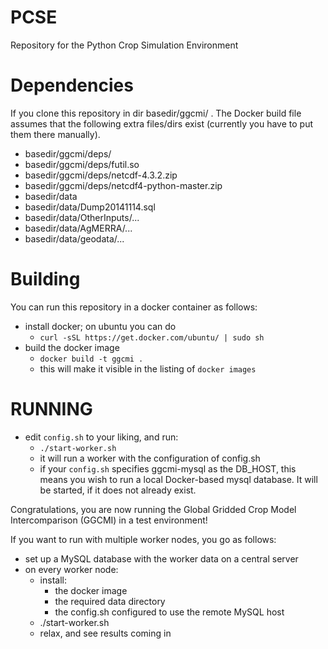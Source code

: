 PCSE
====

Repository for the Python Crop Simulation Environment

# Dependencies #

If you clone this repository in dir basedir/ggcmi/ . 
The Docker build file assumes that the following extra files/dirs exist (currently you have to put them there manually). 
* basedir/ggcmi/deps/
* basedir/ggcmi/deps/futil.so
* basedir/ggcmi/deps/netcdf-4.3.2.zip
* basedir/ggcmi/deps/netcdf4-python-master.zip
* basedir/data
* basedir/data/Dump20141114.sql
* basedir/data/OtherInputs/...
* basedir/data/AgMERRA/...
* basedir/data/geodata/...

# Building #

You can run this repository in a docker container as follows: 

* install docker; on ubuntu you can do 
  * `curl -sSL https://get.docker.com/ubuntu/ | sudo sh`
* build the docker image
  * `docker build -t ggcmi .`
  * this will make it visible in the listing of `docker images`

# RUNNING #
* edit `config.sh` to your liking, and run: 
  * `./start-worker.sh`
  * it will run a worker with the configuration of config.sh
  * if your `config.sh` specifies ggcmi-mysql as the DB_HOST, this means you wish to run a local Docker-based mysql database. It will be started, if it does not already exist. 

Congratulations, you are now running the Global Gridded Crop Model Intercomparison (GGCMI) in a test environment! 

If you want to run with multiple worker nodes, you go as follows: 
* set up a MySQL database with the worker data on a central server
* on every worker node: 
  * install: 
    * the docker image
    * the required data directory
    * the config.sh configured to use the remote MySQL host
  * ./start-worker.sh
  * relax, and see results coming in



